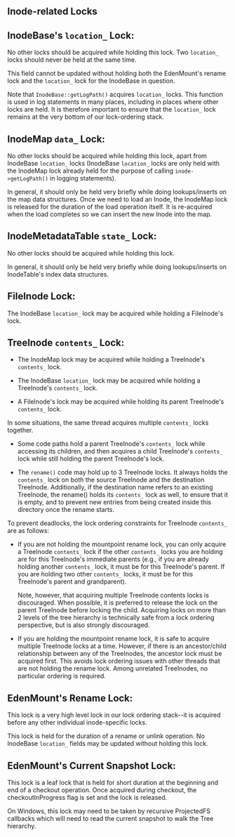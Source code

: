 Inode-related Locks
-------------------

## InodeBase's `location_` Lock:

No other locks should be acquired while holding this lock.
Two `location_` locks should never be held at the same time.

This field cannot be updated without holding both the EdenMount's rename lock
and the `location_` lock for the InodeBase in question.

Note that `InodeBase::getLogPath()` acquires `location_` locks.  This function
is used in log statements in many places, including in places where other locks
are held.  It is therefore important to ensure that the `location_` lock
remains at the very bottom of our lock-ordering stack.

## InodeMap `data_` Lock:

No other locks should be acquired while holding this lock, apart from InodeBase
`location_` locks (InodeBase `location_` locks are only held with the
InodeMap lock already held for the purpose of calling `inode->getLogPath()` in
logging statements).

In general, it should only be held very briefly while doing lookups/inserts on
the map data structures.  Once we need to load an Inode, the InodeMap lock is
released for the duration of the load operation itself.  It is re-acquired when
the load completes so we can insert the new Inode into the map.

## InodeMetadataTable `state_` Lock:

No other locks should be acquired while holding this lock.

In general, it should only be held very briefly while doing lookups/inserts on
InodeTable's index data structures.

## FileInode Lock:

The InodeBase `location_` lock may be acquired while holding a FileInode's
lock.

## TreeInode `contents_` Lock:

- The InodeMap lock may be acquired while holding a TreeInode's `contents_`
  lock.

- The InodeBase `location_` lock may be acquired while holding a TreeInode's
  `contents_` lock.

- A FileInode's lock may be acquired while holding its parent TreeInode's
  `contents_` lock.

In some situations, the same thread acquires multiple `contents_` locks
together.

  - Some code paths hold a parent TreeInode's `contents_` lock while accessing
    its children, and then acquires a child TreeInode's `contents_` lock while
    still holding the parent TreeInode's lock.

  - The `rename()` code may hold up to 3 TreeInode locks.  It always holds the
    `contents_` lock on both the source TreeInode and the destination
    TreeInode.  Additionally, if the destination name refers to an existing
    TreeInode, the rename() holds its `contents_` lock as well, to ensure that
    it is empty, and to prevent new entries from being created inside this
    directory once the rename starts.

To prevent deadlocks, the lock ordering constraints for TreeInode `contents_`
are as follows:

- If you are not holding the mountpoint rename lock, you can only acquire
  a TreeInode `contents_` lock if the other `contents_` locks you are holding
  are for this TreeInode's immediate parents (e.g., if you are already
  holding another `contents_` lock, it must be for this TreeInode's parent.  If
  you are holding two other `contents_` locks, it must be for this TreeInode's
  parent and grandparent).

  Note, however, that acquiring multiple TreeInode contents locks is discouraged.
  When possible, it is preferred to release the lock on the parent TreeInode
  before locking the child.  Acquiring locks on more than 2 levels of the tree
  hierarchy is technically safe from a lock ordering perspective, but is also
  strongly discouraged.

- If you are holding the mountpoint rename lock, it is safe to acquire multiple
  TreeInode locks at a time.  However, if there is an ancestor/child
  relationship between any of the TreeInodes, the ancestor lock must be
  acquired first.  This avoids lock ordering issues with other threads that are
  not holding the rename lock.  Among unrelated TreeInodes, no particular
  ordering is required.

## EdenMount's Rename Lock:

This lock is a very high level lock in our lock ordering stack--it is
acquired before any other individual inode-specific locks.

This lock is held for the duration of a rename or unlink operation.  No
InodeBase `location_` fields may be updated without holding this lock.

## EdenMount's Current Snapshot Lock:

This lock is a leaf lock that is held for short duration at the beginning and
end of a checkout operation. Once acquired during checkout, the
checkoutInProgress flag is set and the lock is released.

On Windows, this lock may need to be taken by recursive ProjectedFS callbacks
which will need to read the current snapshot to walk the Tree hierarchy.
